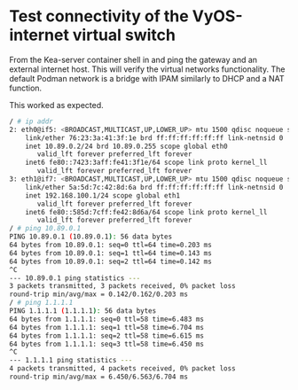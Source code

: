 # Test connectivity of the VyOS-internet virtual switch

From the Kea-server container shell in and ping the gateway and an external internet host. This will verify the virtual networks functionality. The default Podman network is a bridge with IPAM similarly to DHCP and a NAT function.

This worked as expected.

```bash
/ # ip addr
2: eth0@if5: <BROADCAST,MULTICAST,UP,LOWER_UP> mtu 1500 qdisc noqueue state UP group default qlen 1000
    link/ether 76:23:3a:41:3f:1e brd ff:ff:ff:ff:ff:ff link-netnsid 0
    inet 10.89.0.2/24 brd 10.89.0.255 scope global eth0
       valid_lft forever preferred_lft forever
    inet6 fe80::7423:3aff:fe41:3f1e/64 scope link proto kernel_ll 
       valid_lft forever preferred_lft forever
3: eth1@if7: <BROADCAST,MULTICAST,UP,LOWER_UP> mtu 1500 qdisc noqueue state UP group default qlen 1000
    link/ether 5a:5d:7c:42:8d:6a brd ff:ff:ff:ff:ff:ff link-netnsid 0
    inet 192.168.100.1/24 scope global eth1
       valid_lft forever preferred_lft forever
    inet6 fe80::585d:7cff:fe42:8d6a/64 scope link proto kernel_ll 
       valid_lft forever preferred_lft forever
/ # ping 10.89.0.1
PING 10.89.0.1 (10.89.0.1): 56 data bytes
64 bytes from 10.89.0.1: seq=0 ttl=64 time=0.203 ms
64 bytes from 10.89.0.1: seq=1 ttl=64 time=0.143 ms
64 bytes from 10.89.0.1: seq=2 ttl=64 time=0.142 ms
^C
--- 10.89.0.1 ping statistics ---
3 packets transmitted, 3 packets received, 0% packet loss
round-trip min/avg/max = 0.142/0.162/0.203 ms
/ # ping 1.1.1.1
PING 1.1.1.1 (1.1.1.1): 56 data bytes
64 bytes from 1.1.1.1: seq=0 ttl=58 time=6.483 ms
64 bytes from 1.1.1.1: seq=1 ttl=58 time=6.704 ms
64 bytes from 1.1.1.1: seq=2 ttl=58 time=6.615 ms
64 bytes from 1.1.1.1: seq=3 ttl=58 time=6.450 ms
^C
--- 1.1.1.1 ping statistics ---
4 packets transmitted, 4 packets received, 0% packet loss
round-trip min/avg/max = 6.450/6.563/6.704 ms
```